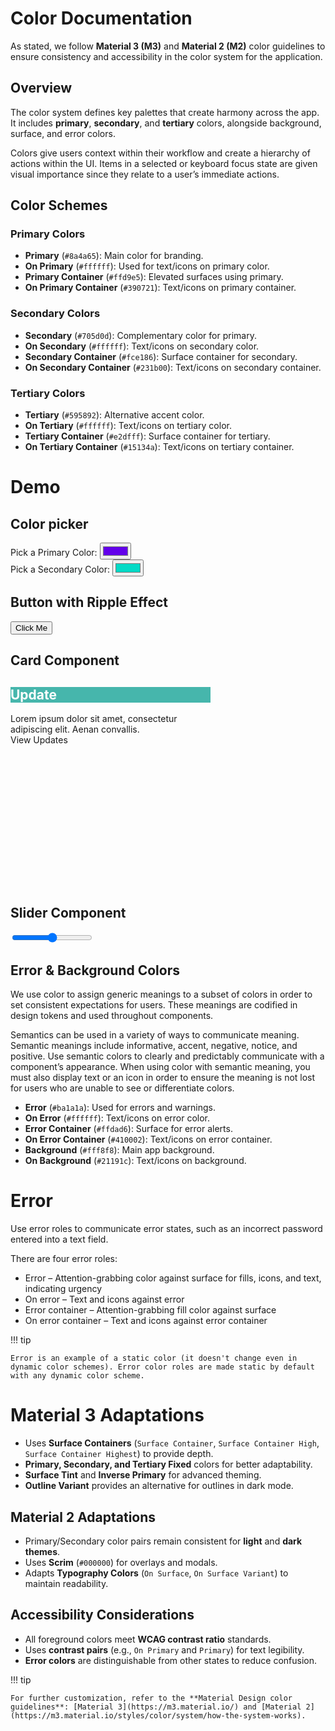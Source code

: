 # Color Documentation

As stated, we follow **Material 3 (M3)** and **Material 2 (M2)** color guidelines to ensure consistency and accessibility in the color system for the application.

## Overview
The color system defines key palettes that create harmony across the app. It includes **primary**, **secondary**, and **tertiary** colors, alongside background, surface, and error colors.

Colors give users context within their workflow and create a hierarchy of actions within the UI. Items in a selected or keyboard focus state are given visual importance since they relate to a user’s immediate actions.


## **Color Schemes**

### **Primary Colors**
- **Primary** (`#8a4a65`): Main color for branding.
- **On Primary** (`#ffffff`): Used for text/icons on primary color.
- **Primary Container** (`#ffd9e5`): Elevated surfaces using primary.
- **On Primary Container** (`#390721`): Text/icons on primary container.

### **Secondary Colors**
- **Secondary** (`#705d0d`): Complementary color for primary.
- **On Secondary** (`#ffffff`): Text/icons on secondary color.
- **Secondary Container** (`#fce186`): Surface container for secondary.
- **On Secondary Container** (`#231b00`): Text/icons on secondary container.

### **Tertiary Colors**
- **Tertiary** (`#595892`): Alternative accent color.
- **On Tertiary** (`#ffffff`): Text/icons on tertiary color.
- **Tertiary Container** (`#e2dfff`): Surface container for tertiary.
- **On Tertiary Container** (`#15134a`): Text/icons on tertiary container.


# **Demo**

## Color picker

<div class="color-picker-container">
  <div class="color-picker">
    <label for="primary-color">Pick a Primary Color:</label>
    <input type="color" id="primary-color" value="#6200ea">
  </div>

  <div class="color-picker">
    <label for="secondary-color">Pick a Secondary Color:</label>
    <input type="color" id="secondary-color" value="#03dac6">
  </div>
</div>

## Button with Ripple Effect
<button class="mdl-button mdl-js-button mdl-button--raised mdl-js-ripple-effect" id="demo-button">
  Click Me
</button>

## Card Component
<!-- Square card -->
<style>
.demo-card-square.mdl-card {
  width: 320px;
  height: 320px;
}
.demo-card-square > .mdl-card__title {
  color: #fff;
  background:
    url('https://images.unsplash.com/photo-1542401886-65d6c61db217?q=80&w=1740&auto=format&fit=crop&ixlib=rb-4.0.3&ixid=M3wxMjA3fDB8MHxwaG90by1wYWdlfHx8fGVufDB8fHx8fA%3D%3D') bottom right 15% no-repeat #46B6AC;
}
</style>

<div class="demo-card-square mdl-card mdl-shadow--2dp" id="demo-card">
  <div class="mdl-card__title mdl-card--expand">
    <h2 class="mdl-card__title-text">Update</h2>
  </div>
  <div class="mdl-card__supporting-text">
    Lorem ipsum dolor sit amet, consectetur adipiscing elit.
    Aenan convallis.
  </div>
  <div class="mdl-card__actions mdl-card--border">
    <a class="mdl-button mdl-button--colored mdl-js-button mdl-js-ripple-effect">
      View Updates
    </a>
  </div>
</div>



## Slider Component
<input class="mdl-slider mdl-js-slider" type="range" min="0" max="100" value="50" id="demo-slider">


## **Error & Background Colors**
We use color to assign generic meanings to a subset of colors in order to set consistent expectations for users. These meanings are codified in design tokens and used throughout components.

Semantics can be used in a variety of ways to communicate meaning. Semantic meanings include informative, accent, negative, notice, and positive. Use semantic colors to clearly and predictably communicate with a component’s appearance. When using color with semantic meaning, you must also display text or an icon in order to ensure the meaning is not lost for users who are unable to see or differentiate colors.
<br>
- **Error** (`#ba1a1a`): Used for errors and warnings.
- **On Error** (`#ffffff`): Text/icons on error color.
- **Error Container** (`#ffdad6`): Surface for error alerts.
- **On Error Container** (`#410002`): Text/icons on error container.
- **Background** (`#fff8f8`): Main app background.
- **On Background** (`#21191c`): Text/icons on background.

# Error
Use error roles to communicate error states, such as an incorrect password entered into a text field.

There are four error roles:
- Error – Attention-grabbing color against surface for fills, icons, and text, indicating urgency
- On error – Text and icons against error
- Error container – Attention-grabbing fill color against surface
- On error container – Text and icons against error container


!!! tip

    Error is an example of a static color (it doesn't change even in dynamic color schemes). Error color roles are made static by default with any dynamic color scheme.


# **Material 3 Adaptations**
- Uses **Surface Containers** (`Surface Container`, `Surface Container High`, `Surface Container Highest`) to provide depth.
- **Primary, Secondary, and Tertiary Fixed** colors for better adaptability.
- **Surface Tint** and **Inverse Primary** for advanced theming.
- **Outline Variant** provides an alternative for outlines in dark mode.

## **Material 2 Adaptations**
- Primary/Secondary color pairs remain consistent for **light** and **dark themes**.
- Uses **Scrim** (`#000000`) for overlays and modals.
- Adapts **Typography Colors** (`On Surface`, `On Surface Variant`) to maintain readability.


## **Accessibility Considerations**
- All foreground colors meet **WCAG contrast ratio** standards.
- Uses **contrast pairs** (e.g., `On Primary` and `Primary`) for text legibility.
- **Error colors** are distinguishable from other states to reduce confusion.



!!! tip

    For further customization, refer to the **Material Design color guidelines**: [Material 3](https://m3.material.io/) and [Material 2](https://m3.material.io/styles/color/system/how-the-system-works).
